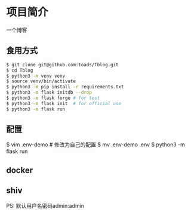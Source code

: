 # 项目简介

一个博客

## 食用方式

``` bash
$ git clone git@github.com:toads/Tblog.git
$ cd Tblog
$ python3 -m venv venv
$ source venv/bin/activate
$ python3 -m pip install -r requirements.txt
$ python3 -m flask initdb --drop
$ python3 -m flask forge # for test
$ python3 -m flask init  # for official use
$ python3 -m flask run
```
## 配置
$ vim .env-demo # 修改为自己的配置
$ mv .env-demo .env
$ python3 -m flask run

## docker


## shiv



PS: 默认用户名密码admin:admin